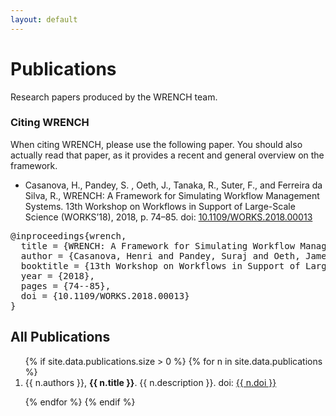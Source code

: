 ```yaml
---
layout: default
---
```


<div class="page-header">
    <div class="container">
        <div class="row">
            <div class="col-lg-6 col-md-6 col-sm-6 col-xs-12">
                <div class="page-section">
                    <h1 class="page-title ">Publications</h1>
                    <div class="page-breadcrumb">
                        Research papers produced by the WRENCH team.
                    </div>
                </div>
            </div>
            <div class="col-lg-6 col-md-6 col-sm-6 hidden-xs">
                <div class="page-section">
                    <p>
                        <!-- ADD GENERAL TEXT ABOUT DOWNLOADS --> 
                    </p>
                </div>
            </div>
        </div>
    </div>
</div>

<div class="space-small">
    <div class="container">
        <div class="row">
            <div class="col-lg-12 col-md-12 col-sm-12 col-xs-12">
                <div class="plan-block">
                    <div class="plan-header">
                        <h3>Citing WRENCH</h3>
                    </div>
                    <div class="plan-content">
                        <p>When citing WRENCH, please use the following paper. You should also actually read 
                        that paper, as it provides a recent and general overview on the framework.</p>
                        <ul class="angle angle-right">
                          <li>
                            Casanova, H., Pandey, S. , Oeth, J., Tanaka, R., Suter, F., and Ferreira da Silva, R., 
                            WRENCH: A Framework for Simulating Workflow Management Systems. 13th Workshop on Workflows 
                            in Support of Large-Scale Science (WORKS’18), 2018, p. 74–85.
                            doi: <a href="http://dx.doi.org/10.1109/WORKS.2018.00013" target="_blank">10.1109/WORKS.2018.00013</a>
                          </li> 
                        </ul>
                        <pre>
@inproceedings{wrench,
  title = {WRENCH: A Framework for Simulating Workflow Management Systems},
  author = {Casanova, Henri and Pandey, Suraj and Oeth, James and Tanaka, Ryan and Suter, Frederic and Ferreira da Silva, Rafael},
  booktitle = {13th Workshop on Workflows in Support of Large-Scale Science (WORKS'18)},
  year = {2018},
  pages = {74--85},
  doi = {10.1109/WORKS.2018.00013}
}</pre>
                    </div>
                </div>
            </div>
        </div>
    </div>
</div>


<div class="space-large" style="padding-top: 0">
    <div class="container">
        <div class="row">
            <div class="col-lg-12 col-md-12 col-sm-12 col-xs-12">
              <h2>All Publications</h2>
              <ol reversed>
                {% if site.data.publications.size > 0 %}
                {% for n in site.data.publications %}
                <li style="padding-bottom: 1em">
                  {{ n.authors }}, 
                  <strong>{{ n.title }}</strong>. 
                  {{ n.description }}. 
                  doi: <a href="http://dx.doi.org/{{ n.doi }}" target="_blank">{{ n.doi }}</a>  
                </li>
                {% endfor %}
                {% endif %}
              </ol>
            </div>
        </div>
    </div>
</div>
